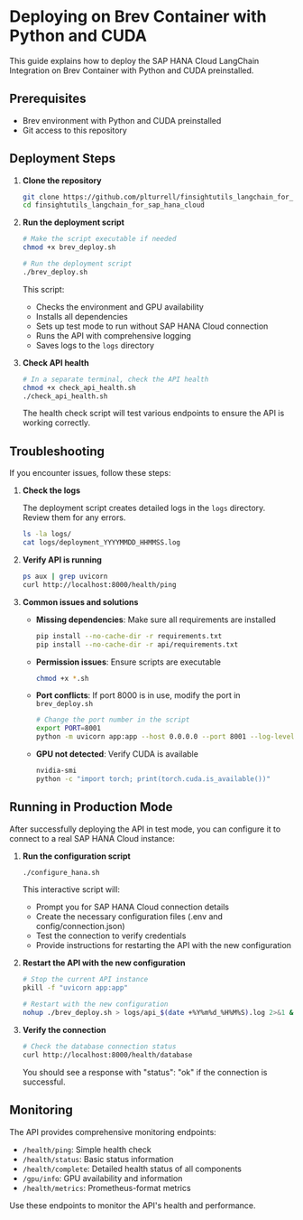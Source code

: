 # Deploying on Brev Container with Python and CUDA

This guide explains how to deploy the SAP HANA Cloud LangChain Integration on Brev Container with Python and CUDA preinstalled.

## Prerequisites

- Brev environment with Python and CUDA preinstalled
- Git access to this repository

## Deployment Steps

1. **Clone the repository**

   ```bash
   git clone https://github.com/plturrell/finsightutils_langchain_for_sap_hana_cloud.git
   cd finsightutils_langchain_for_sap_hana_cloud
   ```

2. **Run the deployment script**

   ```bash
   # Make the script executable if needed
   chmod +x brev_deploy.sh
   
   # Run the deployment script
   ./brev_deploy.sh
   ```

   This script:
   - Checks the environment and GPU availability
   - Installs all dependencies
   - Sets up test mode to run without SAP HANA Cloud connection
   - Runs the API with comprehensive logging
   - Saves logs to the `logs` directory

3. **Check API health**

   ```bash
   # In a separate terminal, check the API health
   chmod +x check_api_health.sh
   ./check_api_health.sh
   ```

   The health check script will test various endpoints to ensure the API is working correctly.

## Troubleshooting

If you encounter issues, follow these steps:

1. **Check the logs**

   The deployment script creates detailed logs in the `logs` directory. Review them for any errors.

   ```bash
   ls -la logs/
   cat logs/deployment_YYYYMMDD_HHMMSS.log
   ```

2. **Verify API is running**

   ```bash
   ps aux | grep uvicorn
   curl http://localhost:8000/health/ping
   ```

3. **Common issues and solutions**

   - **Missing dependencies**: Make sure all requirements are installed
     ```bash
     pip install --no-cache-dir -r requirements.txt
     pip install --no-cache-dir -r api/requirements.txt
     ```

   - **Permission issues**: Ensure scripts are executable
     ```bash
     chmod +x *.sh
     ```

   - **Port conflicts**: If port 8000 is in use, modify the port in `brev_deploy.sh`
     ```bash
     # Change the port number in the script
     export PORT=8001
     python -m uvicorn app:app --host 0.0.0.0 --port 8001 --log-level debug --reload
     ```

   - **GPU not detected**: Verify CUDA is available
     ```bash
     nvidia-smi
     python -c "import torch; print(torch.cuda.is_available())"
     ```

## Running in Production Mode

After successfully deploying the API in test mode, you can configure it to connect to a real SAP HANA Cloud instance:

1. **Run the configuration script**

   ```bash
   ./configure_hana.sh
   ```

   This interactive script will:
   - Prompt you for SAP HANA Cloud connection details
   - Create the necessary configuration files (.env and config/connection.json)
   - Test the connection to verify credentials
   - Provide instructions for restarting the API with the new configuration

2. **Restart the API with the new configuration**

   ```bash
   # Stop the current API instance
   pkill -f "uvicorn app:app"
   
   # Restart with the new configuration
   nohup ./brev_deploy.sh > logs/api_$(date +%Y%m%d_%H%M%S).log 2>&1 &
   ```

3. **Verify the connection**

   ```bash
   # Check the database connection status
   curl http://localhost:8000/health/database
   ```

   You should see a response with "status": "ok" if the connection is successful.

## Monitoring

The API provides comprehensive monitoring endpoints:

- `/health/ping`: Simple health check
- `/health/status`: Basic status information
- `/health/complete`: Detailed health status of all components
- `/gpu/info`: GPU availability and information
- `/health/metrics`: Prometheus-format metrics

Use these endpoints to monitor the API's health and performance.